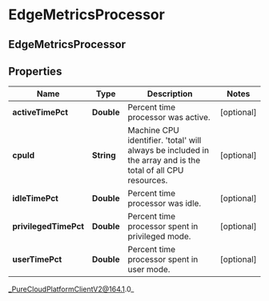 # EdgeMetricsProcessor

## EdgeMetricsProcessor

## Properties

|Name | Type | Description | Notes|
|------------ | ------------- | ------------- | -------------|
| **activeTimePct** | **Double** | Percent time processor was active. | [optional] |
| **cpuId** | **String** | Machine CPU identifier. &#39;total&#39; will always be included in the array and is the total of all CPU resources. | [optional] |
| **idleTimePct** | **Double** | Percent time processor was idle. | [optional] |
| **privilegedTimePct** | **Double** | Percent time processor spent in privileged mode. | [optional] |
| **userTimePct** | **Double** | Percent time processor spent in user mode. | [optional] |



_PureCloudPlatformClientV2@164.1.0_
